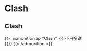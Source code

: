 # Clash


## Clash
{{< admonition tip "Clash">}}
不用多说<br>
{{<link href="https://github.com/clash-verge-rev/clash-verge-rev" content="【Clash】">}}
{{< /admonition >}}

